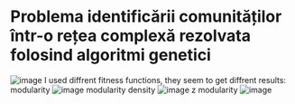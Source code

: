 # Problema identificării comunităților într-o rețea complexă rezolvata folosind algoritmi genetici

![image](https://user-images.githubusercontent.com/30391543/230649209-fbb7b22d-0c12-40b1-94b3-1d27713c8487.png)
I used diffrent fitness functions, they seem to get diffrent results:
modularity
![image](https://user-images.githubusercontent.com/30391543/230649322-32873146-dd6a-4657-80b9-7ee93d98dadc.png)
modularity density
![image](https://user-images.githubusercontent.com/30391543/230649008-d016376b-6593-489c-afee-3824bade49f4.png)
z modularity
![image](https://user-images.githubusercontent.com/30391543/230649852-7abf5cb7-66dd-47f7-91dc-932ed54b6024.png)

